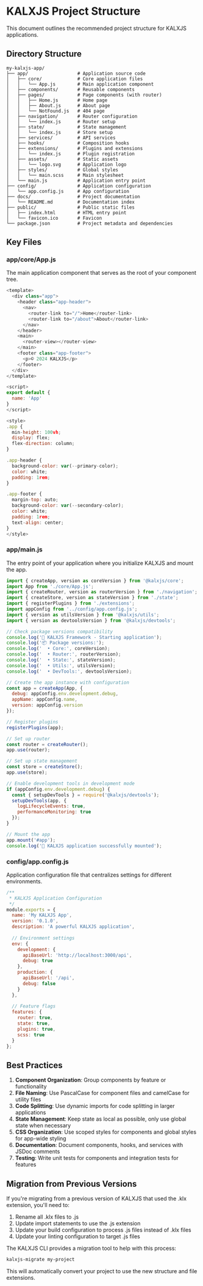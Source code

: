 # KALXJS Project Structure

This document outlines the recommended project structure for KALXJS applications.

## Directory Structure

```
my-kalxjs-app/
├── app/                  # Application source code
│   ├── core/             # Core application files
│   │   └── App.js        # Main application component
│   ├── components/       # Reusable components
│   ├── pages/            # Page components (with router)
│   │   ├── Home.js       # Home page
│   │   ├── About.js      # About page
│   │   └── NotFound.js   # 404 page
│   ├── navigation/       # Router configuration
│   │   └── index.js      # Router setup
│   ├── state/            # State management
│   │   └── index.js      # Store setup
│   ├── services/         # API services
│   ├── hooks/            # Composition hooks
│   ├── extensions/       # Plugins and extensions
│   │   └── index.js      # Plugin registration
│   ├── assets/           # Static assets
│   │   └── logo.svg      # Application logo
│   ├── styles/           # Global styles
│   │   └── main.scss     # Main stylesheet
│   └── main.js           # Application entry point
├── config/               # Application configuration
│   └── app.config.js     # App configuration
├── docs/                 # Project documentation
│   └── README.md         # Documentation index
├── public/               # Public static files
│   ├── index.html        # HTML entry point
│   └── favicon.ico       # Favicon
└── package.json          # Project metadata and dependencies
```

## Key Files

### app/core/App.js

The main application component that serves as the root of your component tree.

```javascript
<template>
  <div class="app">
    <header class="app-header">
      <nav>
        <router-link to="/">Home</router-link>
        <router-link to="/about">About</router-link>
      </nav>
    </header>
    <main>
      <router-view></router-view>
    </main>
    <footer class="app-footer">
      <p>© 2024 KALXJS</p>
    </footer>
  </div>
</template>

<script>
export default {
  name: 'App'
}
</script>

<style>
.app {
  min-height: 100vh;
  display: flex;
  flex-direction: column;
}

.app-header {
  background-color: var(--primary-color);
  color: white;
  padding: 1rem;
}

.app-footer {
  margin-top: auto;
  background-color: var(--secondary-color);
  color: white;
  padding: 1rem;
  text-align: center;
}
</style>
```

### app/main.js

The entry point of your application where you initialize KALXJS and mount the app.

```javascript
import { createApp, version as coreVersion } from '@kalxjs/core';
import App from './core/App.js';
import { createRouter, version as routerVersion } from './navigation';
import { createStore, version as stateVersion } from './state';
import { registerPlugins } from './extensions';
import appConfig from '../config/app.config.js';
import { version as utilsVersion } from '@kalxjs/utils';
import { version as devtoolsVersion } from '@kalxjs/devtools';

// Check package versions compatibility
console.log('🚀 KALXJS Framework - Starting application');
console.log('📦 Package versions:');
console.log('  • Core:', coreVersion);
console.log('  • Router:', routerVersion);
console.log('  • State:', stateVersion);
console.log('  • Utils:', utilsVersion);
console.log('  • DevTools:', devtoolsVersion);

// Create the app instance with configuration
const app = createApp(App, {
  debug: appConfig.env.development.debug,
  appName: appConfig.name,
  version: appConfig.version
});

// Register plugins
registerPlugins(app);

// Set up router
const router = createRouter();
app.use(router);

// Set up state management
const store = createStore();
app.use(store);

// Enable development tools in development mode
if (appConfig.env.development.debug) {
  const { setupDevTools } = require('@kalxjs/devtools');
  setupDevTools(app, {
    logLifecycleEvents: true,
    performanceMonitoring: true
  });
}

// Mount the app
app.mount('#app');
console.log('🎉 KALXJS application successfully mounted');
```

### config/app.config.js

Application configuration file that centralizes settings for different environments.

```javascript
/**
 * KALXJS Application Configuration
 */
module.exports = {
  name: 'My KALXJS App',
  version: '0.1.0',
  description: 'A powerful KALXJS application',
  
  // Environment settings
  env: {
    development: {
      apiBaseUrl: 'http://localhost:3000/api',
      debug: true
    },
    production: {
      apiBaseUrl: '/api',
      debug: false
    }
  },
  
  // Feature flags
  features: {
    router: true,
    state: true,
    plugins: true,
    scss: true
  }
};
```

## Best Practices

1. **Component Organization**: Group components by feature or functionality
2. **File Naming**: Use PascalCase for component files and camelCase for utility files
3. **Code Splitting**: Use dynamic imports for code splitting in larger applications
4. **State Management**: Keep state as local as possible, only use global state when necessary
5. **CSS Organization**: Use scoped styles for components and global styles for app-wide styling
6. **Documentation**: Document components, hooks, and services with JSDoc comments
7. **Testing**: Write unit tests for components and integration tests for features

## Migration from Previous Versions

If you're migrating from a previous version of KALXJS that used the .klx extension, you'll need to:

1. Rename all .klx files to .js
2. Update import statements to use the .js extension
3. Update your build configuration to process .js files instead of .klx files
4. Update your linting configuration to target .js files

The KALXJS CLI provides a migration tool to help with this process:

```bash
kalxjs-migrate my-project
```

This will automatically convert your project to use the new structure and file extensions.